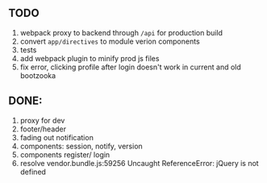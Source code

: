 ## TODO

  1. webpack proxy to backend through `/api` for production build
  2. convert `app/directives` to module verion components
  3. tests
  4. add webpack plugin to minify prod js files
  5. fix error, clicking profile after login doesn't work in current and old bootzooka

## DONE:
  1. proxy for dev
  2. footer/header
  3. fading out notification
  3. components: session, notify, version
  5. components register/ login
  5. resolve vendor.bundle.js:59256 Uncaught ReferenceError: jQuery is not defined
